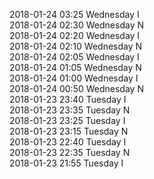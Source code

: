 2018-01-24 03:25 Wednesday  I  
2018-01-24 02:30 Wednesday  N  
2018-01-24 02:20 Wednesday  I  
2018-01-24 02:10 Wednesday  N  
2018-01-24 02:05 Wednesday  I  
2018-01-24 01:05 Wednesday  N  
2018-01-24 01:00 Wednesday  I  
2018-01-24 00:50 Wednesday  N  
2018-01-23 23:40 Tuesday  I  
2018-01-23 23:35 Tuesday  N  
2018-01-23 23:25 Tuesday  I  
2018-01-23 23:15 Tuesday  N  
2018-01-23 22:40 Tuesday  I  
2018-01-23 22:35 Tuesday  N  
2018-01-23 21:55 Tuesday  I  
